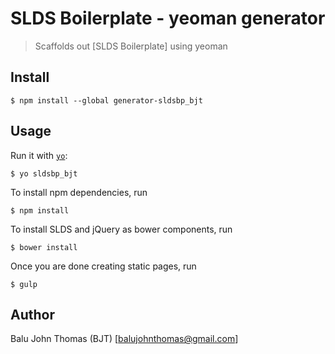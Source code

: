 # SLDS Boilerplate - yeoman generator

> Scaffolds out [SLDS Boilerplate] using yeoman


## Install

```
$ npm install --global generator-sldsbp_bjt
```


## Usage

Run it with [`yo`](https://github.com/yeoman/yo):

```
$ yo sldsbp_bjt
```

To install npm dependencies, run

```
$ npm install
```

To install SLDS and jQuery as bower components, run

```
$ bower install
```

Once you are done creating static pages, run

```
$ gulp
```

## Author

Balu John Thomas (BJT) [balujohnthomas@gmail.com]
